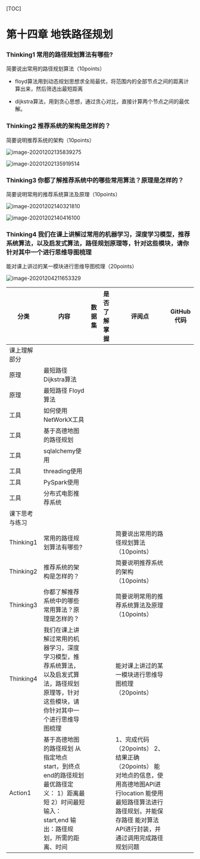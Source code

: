 [TOC]



# 第十四章 地铁路径规划

### Thinking1  常用的路径规划算法有哪些?      

简要说出常用的路径规划算法（10points）    

* floyd算法用到动态规划思想求全局最优，将范围内的全部节点之间的距离计算出来，然后筛选出最短距离

* dijkstra算法，用到贪心思想，通过贪心对比，直接计算两个节点之间的最优解。

### Thinking2  推荐系统的架构是怎样的？      

简要说明推荐系统的架构（10points）    

![image-20201202135839275](https://github.com/zhouyusheng-coder/photocloud/blob/main/image/image-20201202135839275.png)

![image-20201202135919514](https://github.com/zhouyusheng-coder/photocloud/blob/main/image/image-20201202135919514.png)



### Thinking3  你都了解推荐系统中的哪些常用算法？原理是怎样的？      

简要说明常用的推荐系统算法及原理（10points）  

![image-20201202140321810](https://github.com/zhouyusheng-coder/photocloud/blob/main/image/image-20201202140321810.png)

![image-20201202140416100](https://github.com/zhouyusheng-coder/photocloud/blob/main/image/image-20201202140416100.png)



### Thinking4  我们在课上讲解过常用的机器学习，深度学习模型，推荐系统算法，以及启发式算法，路径规划原理等，针对这些模块，请你针对其中一个进行思维导图梳理      

能对课上讲过的某一模块进行思维导图梳理（20points）

![image-20201204211653329](https://github.com/zhouyusheng-coder/photocloud/blob/main/image/image-20201204211653329.png)





| 分类           | 内容                                                         | 数据集 | 是否了解掌握 | 评阅点                                                       | GitHub代码 |
| -------------- | ------------------------------------------------------------ | ------ | ------------ | ------------------------------------------------------------ | ---------- |
| 课上理解部分   |                                                              |        |              |                                                              |            |
| 原理           | 最短路径 Dijkstra算法                                        |        |              |                                                              |            |
| 原理           | 最短路径 Floyd算法                                           |        |              |                                                              |            |
| 工具           | 如何使用NetWorkX工具                                         |        |              |                                                              |            |
| 工具           | 基于高德地图的路径规划                                       |        |              |                                                              |            |
| 工具           | sqlalchemy使用                                               |        |              |                                                              |            |
| 工具           | threading使用                                                |        |              |                                                              |            |
| 工具           | PySpark使用                                                  |        |              |                                                              |            |
| 工具           | 分布式电影推荐系统                                           |        |              |                                                              |            |
| 课下思考与练习 |                                                              |        |              |                                                              |            |
| Thinking1      | 常用的路径规划算法有哪些?                                    |        |              | 简要说出常用的路径规划算法（10points）                       |            |
| Thinking2      | 推荐系统的架构是怎样的？                                     |        |              | 简要说明推荐系统的架构（10points）                           |            |
| Thinking3      | 你都了解推荐系统中的哪些常用算法？原理是怎样的？             |        |              | 简要说明常用的推荐系统算法及原理（10points）                 |            |
| Thinking4      | 我们在课上讲解过常用的机器学习，深度学习模型，推荐系统算法，以及启发式算法，路径规划原理等，针对这些模块，请你针对其中一个进行思维导图梳理 |        |              | 能对课上讲过的某一模块进行思维导图梳理（20points）           |            |
| Action1        | 基于高德地图的路径规划     从指定地点start，到终点end的路径规划     最优路径定义：     1）距离最短     2）时间最短     输入：start,end     输出：路径规划，所需的距离、时间 |        |              | 1、完成代码（20points）     2、结果正确（20points）     能对地点的信息，使用高德地图API进行location     能使用最短路径算法进行路径规划，并能保存路径     能对算法API进行封装，并通过调用完成路径规划问题 |            |